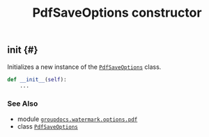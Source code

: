 ﻿---
title: PdfSaveOptions constructor
second_title: GroupDocs.Watermark for Python via .NET API References
description: 
type: docs
url: /python-net/groupdocs.watermark.options.pdf/pdfsaveoptions/__init__/
is_root: false
weight: 10
---

## __init__ {#}

Initializes a new instance of the [`PdfSaveOptions`](/watermark/python-net/groupdocs.watermark.options.pdf/pdfsaveoptions) class.



```python
def __init__(self):
    ...
```





### See Also
* module [`groupdocs.watermark.options.pdf`](../../)
* class [`PdfSaveOptions`](/watermark/python-net/groupdocs.watermark.options.pdf/pdfsaveoptions)
